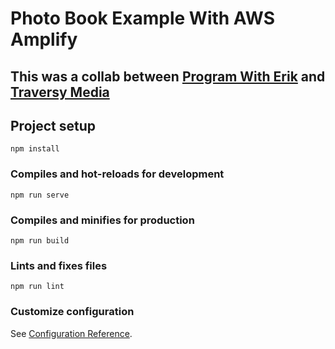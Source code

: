 # Photo Book Example With AWS Amplify
## This was a collab between [Program With Erik](http://erik.video) and [Traversy Media](https://www.youtube.com/channel/UC29ju8bIPH5as8OGnQzwJyA) 

## Project setup
```
npm install
```

### Compiles and hot-reloads for development
```
npm run serve
```

### Compiles and minifies for production
```
npm run build
```

### Lints and fixes files
```
npm run lint
```

### Customize configuration
See [Configuration Reference](https://cli.vuejs.org/config/).
